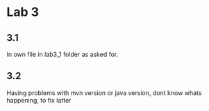 # Lab 3
## 3.1
In own file in lab3_1 folder as asked for.

## 3.2
Having problems with mvn version or java version, dont know whats happening, to fix latter


